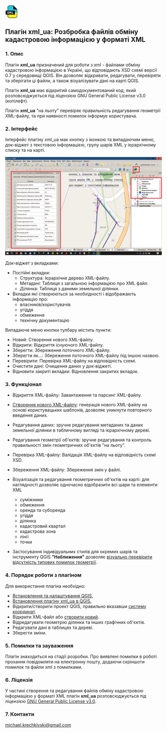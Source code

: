 [![index.md](images/icon.png)](./)


## Плагін xml_ua: Розбробка файлів обміну кадастровою інформацією у форматі XML

### 1. Опис

Плагін **xml_ua** призначений для роботи з xml - файлами обміну кадастровою інформацією в Україні, що відповідають XSD схемі версії 0.7 у середовищі QGIS. Він дозволяє відкривати, редагувати, перевіряти та зберігати ці файли, а також візуалізувати дані на карті QGIS.

Плагін **xml_ua** має відкритий самодокументований код, який розповсюджується під ліцензією GNU General Public License v3.0 (копілефт).

Плагін **xml_ua** "на льоту" перевіряє правильність редагування геометрії XML-файлу, та при наявності помилок інформує користувача.


### 2. Інтерфейс
Інтерфейс плагіну xml_ua має кнопку з іконкою та випадаючим меню, док-віджет з текстовою інформацією, групу шарів XML у ієрархічному списку та на карті.

<img src="images/screen.png">

Док-віджет з вкладками:

- Постійні вкладки:
  - Структура: Ієрархічне дерево XML-файлу. 
  - Метадані: Таблиця з загальною інформацією про XML файл. 
  - Ділянка: Таблиця з даними земельної ділянки. 
- Вкладки які створюються за необхідності і відображають інформацію про:
  - власників/користувачів
  - угіддя
  - обмеження
  - технічну документацію

Випадаюче меню кнопки тулбару містить пункти:

- Новий: Створення нового XML-файлу. 
- Відкрити: Відкриття існуючого XML-файлу. 
- Зберегти: Збереження поточного XML-файлу. 
- Зберегти як...: Збереження поточного XML-файлу під іншою назвою. 
- Перевірити: Перевірка XML-файлу на відповідність схемі. 
- Очистити дані: Очищення даних у док-віджеті. 
- Відновити закриті вкладки: Відновлення закритих вкладок. 

### 3. Функціонал
- Відкриття XML-файлу: Завантаження та парсинг XML-файлу. 
- [Створення нового XML-файлу](new_xml.md): генерація нового XML-файлу на основі користувацьких шаблонів, дозволяє уникнути повторного введення даних. 
- Редагування даних: зручне редагування метаданих та даних земельної ділянки в табличному вигляді та ієрархічному дереві.
- Редагування геометрії об'єктів: зручне редагування та контроль правильності змін геометричних об'єктів "на льоту". 
- Перевірка XML-файлу: Валідація XML-файлу на відповідність схемі XSD. 
- Збереження XML-файлу: Збереження змін у файлі. 
- Візуалізація та редагування геометричних об'єктів на карті: для наглядності дозволяє одночасно відобразити всі шари та елементи XML 
  - суміжники
  - обмеження
  - оренда та суборенда
  - угіддя
  - ділянка
  - кадастровий квартал
  - кадастрова зона
  - лінії
  - точки
  
- Застосування індивідуальних стилів для окремих шарів та інструменту QGIS **"Наближення"** дозволяє [візуально перевірити відсутність типових помилок геометрії](visual_control.md).   

### 4. Порядок роботи з плагіном
Для використання плагіна необхідно:

- [Встановлення та налаштування QGIS.](install_qgis.md) 
- [Встановлення плагіну xml_ua в QGIS.](install_plugin.md) 
- Відкрити/створити проект QGIS, правильно вказавши [систему координат](crs.md). 
- Відкрити XML-файл або [створити новий](new_xml.md). 
- Відредагувати геометрію ділянки та інших графічних об'єктів. 
- Редагувати дані в таблицях та дереві. 
- Зберегти зміни. 

### 5. Помилки та зауваження
Плагін знаходиться на стадії розробки. Про виявлені помилки в роботі прохання повідомляти на електронну пошту, додаючи скріншоти помилок та файли xml з помилками.

### 6. Ліцензія
У частині створення та редагування файлів обміну кадастровою інформацією у форматі XML плагін **xml_ua** розповсюджується під ліцензією [GNU General Public License v3.0](https://www.gnu.org/licenses/gpl-3.0.en.html). 


### 7. Контакти
michael.krechkivski@gmail.com
